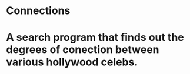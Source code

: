 # Connections
# A search program that finds out the degrees of conection between various hollywood celebs.
